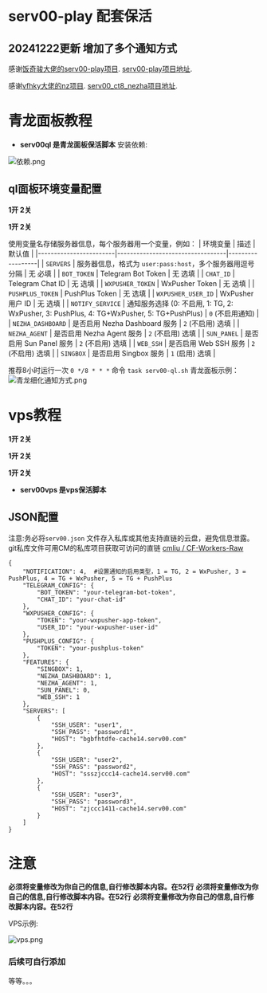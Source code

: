 # serv00-play 配套保活

## 20241222更新 增加了多个通知方式

感谢[饭奇骏大佬的serv00-play项目](https://github.com/frankiejun).  [serv00-play项目地址](https://github.com/frankiejun/serv00-play).

感谢[vfhky大佬的nz项目](https://github.com/vfhky).    [serv00_ct8_nezha项目地址](https://github.com/vfhky/serv00_ct8_nezha).

# 青龙面板教程
- **serv00ql 是青龙面板保活脚本**
安装依赖:

![依赖.png](https://jpg.zjccc.us.kg/file/1734808200086_依赖.png)

## ql面板环境变量配置
**1开 2关**

**1开 2关**

使用变量名存储服务器信息，每个服务器用一个变量，例如：
| 环境变量                | 描述                             | 默认值            |
|------------------------|----------------------------------|------------------|
| `SERVERS`              | 服务器信息，格式为 `user:pass:host`，多个服务器用逗号分隔 | 无    必填           |
| `BOT_TOKEN`            | Telegram Bot Token               | 无        选填       |
| `CHAT_ID`              | Telegram Chat ID                 | 无        选填         |
| `WXPUSHER_TOKEN`       | WxPusher Token                   | 无        选填         |
| `PUSHPLUS_TOKEN`       | PushPlus Token                   | 无       选填          |
| `WXPUSHER_USER_ID`     | WxPusher 用户 ID                 | 无        选填         |
| `NOTIFY_SERVICE`       | 通知服务选择 (0: 不启用, 1: TG, 2: WxPusher, 3: PushPlus, 4: TG+WxPusher, 5: TG+PushPlus) | `0` (不启用通知) |
| `NEZHA_DASHBOARD`      | 是否启用 Nezha Dashboard 服务   | `2` (不启用)   选填    | 
| `NEZHA_AGENT`          | 是否启用 Nezha Agent 服务       | `2` (不启用)    选填   |
| `SUN_PANEL`            | 是否启用 Sun Panel 服务         | `2` (不启用)    选填   |
| `WEB_SSH`              | 是否启用 Web SSH 服务           | `2` (不启用)    选填   |
| `SINGBOX`              | 是否启用 Singbox 服务           | `1` (启用)      选填   |


推荐8小时运行一次
`0 */8 * * *`
命令
`task serv00-ql.sh`
青龙面板示例：
![青龙细化通知方式.png](https://jpg.zjccc.us.kg/file/1734877473027_青龙细化通知方式.png)

# vps教程
**1开 2关**

**1开 2关**

**1开 2关**

- **serv00vps 是vps保活脚本**
## JSON配置
注意:务必将`serv00.json` 文件存入私库或其他支持直链的云盘，避免信息泄露。git私库文件可用CM的私库项目获取可访问的直链 [cmliu / CF-Workers-Raw](https://github.com/zjccc1999?submit=Search&q=raw&tab=stars&type=&sort=&direction=&submit=Search)
```
{
    "NOTIFICATION": 4,  #设置通知的启用类型，1 = TG, 2 = WxPusher, 3 = PushPlus, 4 = TG + WxPusher, 5 = TG + PushPlus
    "TELEGRAM_CONFIG": {
        "BOT_TOKEN": "your-telegram-bot-token",
        "CHAT_ID": "your-chat-id"
    },
    "WXPUSHER_CONFIG": {
        "TOKEN": "your-wxpusher-app-token",
        "USER_ID": "your-wxpusher-user-id"
    },
    "PUSHPLUS_CONFIG": {
        "TOKEN": "your-pushplus-token"
    },
    "FEATURES": {
        "SINGBOX": 1,
        "NEZHA_DASHBOARD": 1,
        "NEZHA_AGENT": 1,
        "SUN_PANEL": 0,
        "WEB_SSH": 1
    },
    "SERVERS": [
        {
            "SSH_USER": "user1",
            "SSH_PASS": "password1",
            "HOST": "bgbfhtdfe-cache14.serv00.com"
        },
        {
            "SSH_USER": "user2",
            "SSH_PASS": "password2",
            "HOST": "ssszjccc14-cache14.serv00.com"
        },
        {
            "SSH_USER": "user3",
            "SSH_PASS": "password3",
            "HOST": "zjccc1411-cache14.serv00.com"
        }
    ]
}

```

# 注意
**必须将变量修改为你自己的信息,自行修改脚本内容。在52行** 
**必须将变量修改为你自己的信息,自行修改脚本内容。在52行**
**必须将变量修改为你自己的信息,自行修改脚本内容。在52行**


VPS示例:

![vps.png](https://jpg.zjccc.us.kg/file/1734808193445_vps.png)


### 后续可自行添加 

等等。。。  
